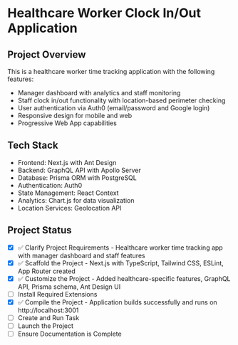 <!-- Use this file to provide workspace-specific custom instructions to Copilot. For more details, visit https://code.visualstudio.com/docs/copilot/copilot-customization#_use-a-githubcopilotinstructionsmd-file -->

# Healthcare Worker Clock In/Out Application

## Project Overview
This is a healthcare worker time tracking application with the following features:
- Manager dashboard with analytics and staff monitoring
- Staff clock in/out functionality with location-based perimeter checking
- User authentication via Auth0 (email/password and Google login)
- Responsive design for mobile and web
- Progressive Web App capabilities

## Tech Stack
- Frontend: Next.js with Ant Design
- Backend: GraphQL API with Apollo Server
- Database: Prisma ORM with PostgreSQL
- Authentication: Auth0
- State Management: React Context
- Analytics: Chart.js for data visualization
- Location Services: Geolocation API

## Project Status
- [x] ✅ Clarify Project Requirements - Healthcare worker time tracking app with manager dashboard and staff features
- [x] ✅ Scaffold the Project - Next.js with TypeScript, Tailwind CSS, ESLint, App Router created
- [x] ✅ Customize the Project - Added healthcare-specific features, GraphQL API, Prisma schema, Ant Design UI
- [ ] Install Required Extensions
- [x] ✅ Compile the Project - Application builds successfully and runs on http://localhost:3001
- [ ] Create and Run Task
- [ ] Launch the Project
- [ ] Ensure Documentation is Complete
